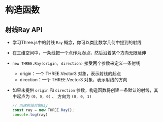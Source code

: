 # 构造函数

## 射线Ray API

+ 学习Three.js中的射线 `Ray` 概念，你可以类比数学几何中提到的射线
+ 在三维空间中，一条线把一个点作为*起点*，然后沿着某个方向无限延伸

+ `new THREE.Ray(origin, direction)` 接受两个参数来定义一条射线

  + origin：一个 THREE.Vector3 对象，表示射线的起点
  + direction：一个 THREE.Vector3 对象，表示射线的方向

+ 如果未提供 `origin` 和 `direction` 参数，构造函数将创建一条默认的射线，其中起点为 `(0, 0, 0)` 、 方向为 `(0, 0, 1)`

  ```js
  // 创建射线对象Ray
  const ray = new THREE.Ray();
  console.log(ray)
  ```
